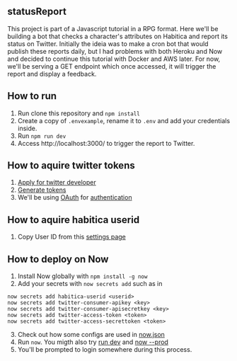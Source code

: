 ## statusReport

This project is part of a Javascript tutorial in a RPG format. 
Here we'll be building a bot that checks a character's attributes on Habitica and report its status on Twitter.
Initially the ideia was to make a cron bot that would publish these reports daily, but I had problems with both Heroku and Now and decided to continue this tutorial with Docker and AWS later. For now, we'll be serving a GET endpoint which once accessed, it will trigger the report and display a feedback.

## How to run

1. Run clone this repository and `npm install`
2. Create a copy of `.envexample`, rename it to `.env` and add your credentials inside.
3. Run `npm run dev`
4. Access http://localhost:3000/ to trigger the report to Twitter.

## How to aquire twitter tokens

1. [Apply for twitter developer](https://developer.twitter.com/en/apply)
2. [Generate tokens](https://developer.twitter.com/en/docs/basics/authentication/guides/access-tokens)
3. We'll be using [OAuth](https://www.npmjs.com/package/oauth) for [authentication](https://developer.twitter.com/en/docs/basics/authentication/overview/oauth)

## How to aquire habitica userid

1. Copy User ID from this [settings page](https://habitica.com/user/settings/api)

## How to deploy on Now

1. Install Now globally with `npm install -g now`
2. Add your secrets with `now secrets add` such as in
```
now secrets add habitica-userid <userid>
now secrets add twitter-consumer-apikey <key>
now secrets add twitter-consumer-apisecretkey <key>
now secrets add twitter-access-token <token>
now secrets add twitter-access-secrettoken <token>
```
3. Check out how some configs are used in [now.json](now.json)
4. Run `now`. You migth also try [run dev](https://zeit.co/blog/now-dev) and [now --prod](https://zeit.co/docs/now-cli#commands/now/unique-options)
5. You'll be prompted to login somewhere during this process.